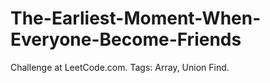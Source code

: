 # The-Earliest-Moment-When-Everyone-Become-Friends
Challenge at LeetCode.com. Tags: Array, Union Find.
